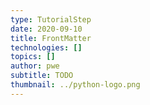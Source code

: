 ```yaml
---
type: TutorialStep
date: 2020-09-10
title: FrontMatter
technologies: []
topics: []
author: pwe
subtitle: TODO
thumbnail: ../python-logo.png
---
```


